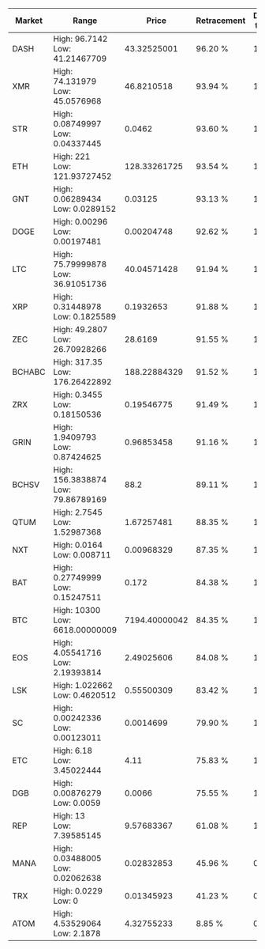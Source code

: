 | Market | Range | Price| Retracement | Doubles to 50% |
| --- | --- | --- | --- | --- |
| DASH | High: 96.7142<br />Low: 41.21467709 | 43.32525001 | 96.20 % | 1.59 |
| XMR | High: 74.131979<br />Low: 45.0576968 | 46.8210518 | 93.94 % | 1.27 |
| STR | High: 0.08749997<br />Low: 0.04337445 | 0.0462 | 93.60 % | 1.42 |
| ETH | High: 221<br />Low: 121.93727452 | 128.33261725 | 93.54 % | 1.34 |
| GNT | High: 0.06289434<br />Low: 0.0289152 | 0.03125 | 93.13 % | 1.47 |
| DOGE | High: 0.00296<br />Low: 0.00197481 | 0.00204748 | 92.62 % | 1.21 |
| LTC | High: 75.79999878<br />Low: 36.91051736 | 40.04571428 | 91.94 % | 1.41 |
| XRP | High: 0.31448978<br />Low: 0.1825589 | 0.1932653 | 91.88 % | 1.29 |
| ZEC | High: 49.2807<br />Low: 26.70928266 | 28.6169 | 91.55 % | 1.33 |
| BCHABC | High: 317.35<br />Low: 176.26422892 | 188.22884329 | 91.52 % | 1.31 |
| ZRX | High: 0.3455<br />Low: 0.18150536 | 0.19546775 | 91.49 % | 1.35 |
| GRIN | High: 1.9409793<br />Low: 0.87424625 | 0.96853458 | 91.16 % | 1.45 |
| BCHSV | High: 156.3838874<br />Low: 79.86789169 | 88.2 | 89.11 % | 1.34 |
| QTUM | High: 2.7545<br />Low: 1.52987368 | 1.67257481 | 88.35 % | 1.28 |
| NXT | High: 0.0164<br />Low: 0.008711 | 0.00968329 | 87.35 % | 1.30 |
| BAT | High: 0.27749999<br />Low: 0.15247511 | 0.172 | 84.38 % | 1.25 |
| BTC | High: 10300<br />Low: 6618.00000009 | 7194.40000042 | 84.35 % | 1.18 |
| EOS | High: 4.05541716<br />Low: 2.19393814 | 2.49025606 | 84.08 % | 1.25 |
| LSK | High: 1.022662<br />Low: 0.4620512 | 0.55500309 | 83.42 % | 1.34 |
| SC | High: 0.00242336<br />Low: 0.00123011 | 0.0014699 | 79.90 % | 1.24 |
| ETC | High: 6.18<br />Low: 3.45022444 | 4.11 | 75.83 % | 1.17 |
| DGB | High: 0.00876279<br />Low: 0.0059 | 0.0066 | 75.55 % | 1.11 |
| REP | High: 13<br />Low: 7.39585145 | 9.57683367 | 61.08 % | 1.06 |
| MANA | High: 0.03488005<br />Low: 0.02062638 | 0.02832853 | 45.96 % | 0.00 |
| TRX | High: 0.0229<br />Low: 0 | 0.01345923 | 41.23 % | 0.00 |
| ATOM | High: 4.53529064<br />Low: 2.1878 | 4.32755233 | 8.85 % | 0.00 |
